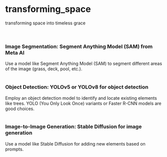 # transforming_space </br>
transforming space into timeless grace </br>
 </br>
 </br>

### Image Segmentation: Segment Anything Model (SAM) from Meta AI </br>
Use a model like Segment Anything Model (SAM) to segment different areas of the image (grass, deck, pool, etc.). </br>
 </br>
### Object Detection: YOLOv5 or YOLOv8 for object detection </br>
Employ an object detection model to identify and locate existing elements like trees. YOLO (You Only Look Once) variants or Faster R-CNN models are good choices. </br>
 </br>
### Image-to-Image Generation: Stable Diffusion for image generation  </br>
Use a model like Stable Diffusion for adding new elements based on prompts. </br>


 </br>
 </br>
